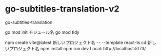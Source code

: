 # go-subtitles-translation-v2
go-subtitles-translation


go mod init モジュール名
go mod tidy


npm create vite@latest 新しいプロジェクト名 -- --template react-ts
cd 新しいプロジェクト名
npm install
npm run dev
Local:   http://localhost:5173/